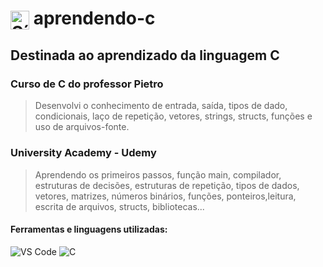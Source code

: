 <h1>
  <img src="https://cdn.jsdelivr.net/gh/devicons/devicon/icons/c/c-original.svg" alt="Símbolo C" width="30" style="vertical-align: middle;">
  aprendendo-c
</h1>

## Destinada ao aprendizado da linguagem C

### Curso de C do professor Pietro
> Desenvolvi o conhecimento de entrada, saída, tipos de dado, condicionais,
laço de repetição, vetores, strings, structs, funções e uso de arquivos-fonte.
### University Academy - Udemy
> Aprendendo os primeiros passos, função main, compilador, estruturas de decisões, 
estruturas de repetição, tipos de dados, vetores, matrizes, números binários, funções,
ponteiros,leitura, escrita de arquivos, structs, bibliotecas...

#### Ferramentas e linguagens utilizadas:
<div>
  <img src="https://img.shields.io/badge/-VS%20Code-007ACC?logo=visual-studio-code&logoColor=white&style=flat" alt="VS Code">
  <img src="https://img.shields.io/badge/-C-00599C?logo=c&logoColor=white&style=flat" alt="C">
</div>
